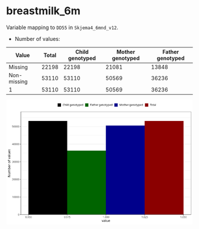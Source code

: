 # breastmilk_6m
Variable mapping to `DD55` in `Skjema4_6mnd_v12`.
- Number of values:

| Value | Total | Child genotyped | Mother genotyped | Father genotyped |
| ----- | ----- | --------------- | ---------------- | ---------------- |
| Missing | 22198 | 22198 | 21081 | 13848 |
| Non-missing | 53110 | 53110 | 50569 | 36236 |
| 1 | 53110 | 53110 | 50569 | 36236 |



![](breastmilk_6m_n.png)



